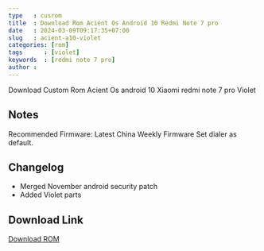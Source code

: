 ```yaml
---
type   : cusrom
title  : Download Rom Acient Os Android 10 Redmi Note 7 pro
date   : 2024-03-09T09:17:35+07:00
slug   : acient-a10-violet
categories: [rom]
tags      : [violet]
keywords  : [redmi note 7 pro]
author :
---
```


Download Custom Rom Acient Os android 10 Xiaomi redmi note 7 pro Violet

## Notes
Recommended Firmware: Latest China Weekly Firmware
Set dialer as default.

## Changelog
- Merged November android security patch
- Added Violet parts

## Download Link
[Download ROM](https://drive.google.com/file/d/1UYBHdI59TEy0PQ5AhN_FA_Sryalu4ni9/view?usp=sharing)

